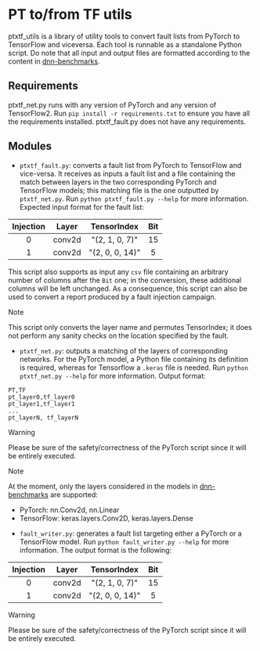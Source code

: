 # PT to/from TF utils
ptxtf_utils is a library of utility tools to convert fault lists from PyTorch to TensorFlow and viceversa.
Each tool is runnable as a standalone Python script. Do note that all input and output files are formatted according to the content in [dnn-benchmarks](https://gitlab.pmcs2i.ec-lyon.fr/spappala/dnn-benchmarks).

## Requirements
ptxtf_net.py runs with any version of PyTorch and any version of TensorFlow2. Run `pip install -r requirements.txt` to ensure you have all the requirements installed. 
ptxtf_fault.py does not have any requirements.

## Modules
- `ptxtf_fault.py`: converts a fault list from PyTorch to TensorFlow and vice-versa. It receives as inputs a fault list and a file containing the match between layers in the two corresponding PyTorch and TensorFlow models; this matching file is the one outputted by `ptxtf_net.py`. Run `python ptxtf_fault.py --help` for more information.
Expected input format for the fault list:

| Injection | Layer  |   TensorIndex   | Bit |
|:---------:|:------:|:---------------:|:---:|
|         0 | conv2d |  "(2, 1, 0, 7)" |  15 |
|         1 | conv2d | "(2, 0, 0, 14)" |   5 |

This script also supports as input any `csv` file containing an arbitrary number of columns after the `Bit` one; in the conversion, these additional columns will be left unchanged. As a consequence, this script can also be used to convert a report produced by a fault injection campaign.

> [!NOTE]
> This script only converts the layer name and permutes TensorIndex; it does not perform any sanity checks on the location specified by the fault.

- `ptxtf_net.py`: outputs a matching of the layers of corresponding networks. For the PyTorch model, a Python file containing its definition is required, whereas for Tensorflow a `.keras` file is needed.  Run `python ptxtf_net.py --help` for more information.
Output format:
```
PT,TF
pt_layer0,tf_layer0
pt_layer1,tf_layer1
...
pt_layerN, tf_layerN
```
> [!WARNING]
> Please be sure of the safety/correctness of the PyTorch script since it will be entirely executed.

> [!NOTE]
> At the moment, only the layers considered in the models in [dnn-benchmarks](https://gitlab.pmcs2i.ec-lyon.fr/spappala/dnn-benchmarks) are supported:
> - PyTorch: nn.Conv2d, nn.Linear 
> - TensorFlow: keras.layers.Conv2D, keras.layers.Dense

- `fault_writer.py`: generates a fault list targeting either a PyTorch or a TensorFlow model. Run `python fault_writer.py --help` for more information.
The output format is the following:

| Injection | Layer  |   TensorIndex   | Bit |
|:---------:|:------:|:---------------:|:---:|
|         0 | conv2d |  "(2, 1, 0, 7)" |  15 |
|         1 | conv2d | "(2, 0, 0, 14)" |   5 |

> [!WARNING]
> Please be sure of the safety/correctness of the PyTorch script since it will be entirely executed.
